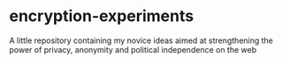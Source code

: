 # encryption-experiments
A little repository containing my novice ideas aimed at strengthening the power of privacy, anonymity and political independence on the web
